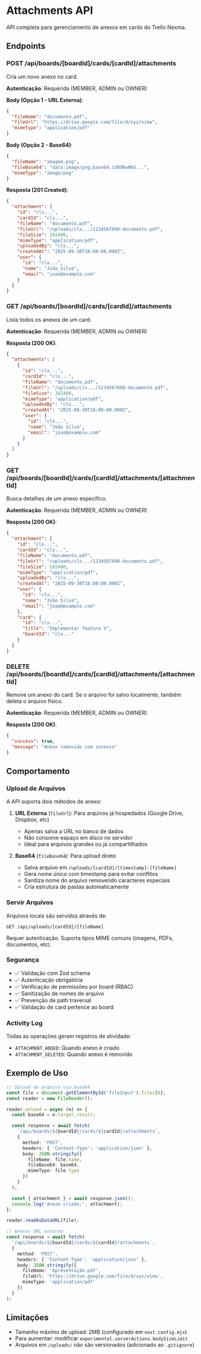 # Attachments API

API completa para gerenciamento de anexos em cards do Trello Nexma.

## Endpoints

### POST /api/boards/[boardId]/cards/[cardId]/attachments

Cria um novo anexo no card.

**Autenticação**: Requerida (MEMBER, ADMIN ou OWNER)

**Body (Opção 1 - URL Externa)**:
```json
{
  "fileName": "documento.pdf",
  "fileUrl": "https://drive.google.com/file/d/xyz/view",
  "mimeType": "application/pdf"
}
```

**Body (Opção 2 - Base64)**:
```json
{
  "fileName": "imagem.png",
  "fileBase64": "data:image/png;base64,iVBORw0KG...",
  "mimeType": "image/png"
}
```

**Resposta (201 Created)**:
```json
{
  "attachment": {
    "id": "clx...",
    "cardId": "clx...",
    "fileName": "documento.pdf",
    "fileUrl": "/uploads/clx.../1234567890-documento.pdf",
    "fileSize": 102400,
    "mimeType": "application/pdf",
    "uploadedBy": "clx...",
    "createdAt": "2025-09-30T18:00:00.000Z",
    "user": {
      "id": "clx...",
      "name": "João Silva",
      "email": "joao@example.com"
    }
  }
}
```

### GET /api/boards/[boardId]/cards/[cardId]/attachments

Lista todos os anexos de um card.

**Autenticação**: Requerida (MEMBER, ADMIN ou OWNER)

**Resposta (200 OK)**:
```json
{
  "attachments": [
    {
      "id": "clx...",
      "cardId": "clx...",
      "fileName": "documento.pdf",
      "fileUrl": "/uploads/clx.../1234567890-documento.pdf",
      "fileSize": 102400,
      "mimeType": "application/pdf",
      "uploadedBy": "clx...",
      "createdAt": "2025-09-30T18:00:00.000Z",
      "user": {
        "id": "clx...",
        "name": "João Silva",
        "email": "joao@example.com"
      }
    }
  ]
}
```

### GET /api/boards/[boardId]/cards/[cardId]/attachments/[attachmentId]

Busca detalhes de um anexo específico.

**Autenticação**: Requerida (MEMBER, ADMIN ou OWNER)

**Resposta (200 OK)**:
```json
{
  "attachment": {
    "id": "clx...",
    "cardId": "clx...",
    "fileName": "documento.pdf",
    "fileUrl": "/uploads/clx.../1234567890-documento.pdf",
    "fileSize": 102400,
    "mimeType": "application/pdf",
    "uploadedBy": "clx...",
    "createdAt": "2025-09-30T18:00:00.000Z",
    "user": {
      "id": "clx...",
      "name": "João Silva",
      "email": "joao@example.com"
    },
    "card": {
      "id": "clx...",
      "title": "Implementar feature X",
      "boardId": "clx..."
    }
  }
}
```

### DELETE /api/boards/[boardId]/cards/[cardId]/attachments/[attachmentId]

Remove um anexo do card. Se o arquivo foi salvo localmente, também deleta o arquivo físico.

**Autenticação**: Requerida (MEMBER, ADMIN ou OWNER)

**Resposta (200 OK)**:
```json
{
  "success": true,
  "message": "Anexo removido com sucesso"
}
```

## Comportamento

### Upload de Arquivos

A API suporta dois métodos de anexo:

1. **URL Externa** (`fileUrl`): Para arquivos já hospedados (Google Drive, Dropbox, etc)
   - Apenas salva a URL no banco de dados
   - Não consome espaço em disco no servidor
   - Ideal para arquivos grandes ou já compartilhados

2. **Base64** (`fileBase64`): Para upload direto
   - Salva arquivo em `/uploads/[cardId]/[timestamp]-[fileName]`
   - Gera nome único com timestamp para evitar conflitos
   - Sanitiza nome do arquivo removendo caracteres especiais
   - Cria estrutura de pastas automaticamente

### Servir Arquivos

Arquivos locais são servidos através de:
```
GET /api/uploads/[cardId]/[fileName]
```

Requer autenticação. Suporta tipos MIME comuns (imagens, PDFs, documentos, etc).

### Segurança

- ✅ Validação com Zod schema
- ✅ Autenticação obrigatória
- ✅ Verificação de permissões por board (RBAC)
- ✅ Sanitização de nomes de arquivo
- ✅ Prevenção de path traversal
- ✅ Validação de card pertence ao board

### Activity Log

Todas as operações geram registros de atividade:
- `ATTACHMENT_ADDED`: Quando anexo é criado
- `ATTACHMENT_DELETED`: Quando anexo é removido

## Exemplo de Uso

```typescript
// Upload de arquivo via base64
const file = document.getElementById('fileInput').files[0];
const reader = new FileReader();

reader.onload = async (e) => {
  const base64 = e.target.result;

  const response = await fetch(
    `/api/boards/${boardId}/cards/${cardId}/attachments`,
    {
      method: 'POST',
      headers: { 'Content-Type': 'application/json' },
      body: JSON.stringify({
        fileName: file.name,
        fileBase64: base64,
        mimeType: file.type
      })
    }
  );

  const { attachment } = await response.json();
  console.log('Anexo criado:', attachment);
};

reader.readAsDataURL(file);
```

```typescript
// Anexar URL externa
const response = await fetch(
  `/api/boards/${boardId}/cards/${cardId}/attachments`,
  {
    method: 'POST',
    headers: { 'Content-Type': 'application/json' },
    body: JSON.stringify({
      fileName: 'Apresentação.pdf',
      fileUrl: 'https://drive.google.com/file/d/xyz/view',
      mimeType: 'application/pdf'
    })
  }
);
```

## Limitações

- Tamanho máximo de upload: 2MB (configurado em `next.config.mjs`)
- Para aumentar: modificar `experimental.serverActions.bodySizeLimit`
- Arquivos em `/uploads/` não são versionados (adicionado ao `.gitignore`)
